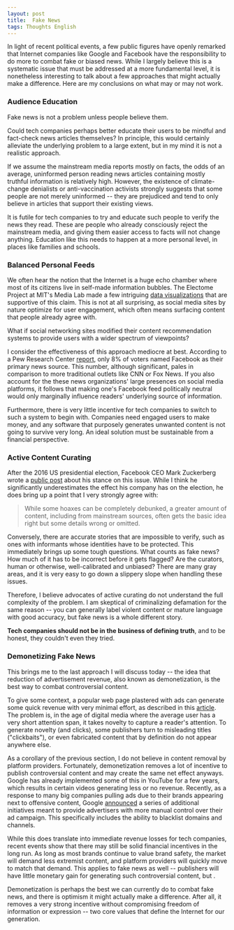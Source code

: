 ```yaml
---
layout: post
title:  Fake News
tags: Thoughts English
---
```


In light of recent political events, a few public figures have openly remarked that Internet companies like Google and Facebook have the responsibility to do more to combat fake or biased news. While I largely believe this is a systematic issue that must be addressed at a more fundamental level, it is nonetheless interesting to talk about a few approaches that might actually make a difference. Here are my conclusions on what may or may not work.

<!--endexcerpt-->

### Audience Education

Fake news is not a problem unless people believe them.

Could tech companies perhaps better educate their users to be mindful and fact-check news articles themselves? In principle, this would certainly alleviate the underlying problem to a large extent, but in my mind it is not a realistic approach.

If we assume the mainstream media reports mostly on facts, the odds of an average, uninformed person reading news articles containing mostly truthful information is relatively high. However, the existence of climate-change denialists or anti-vaccination activists strongly suggests that some people are not merely uninformed -- they are prejudiced and tend to only believe in articles that support their existing views.

It is futile for tech companies to try and educate such people to verify the news they read. These are people who already consciously reject the mainstream media, and giving them easier access to facts will not change anything. Education like this needs to happen at a more personal level, in places like families and schools.

### Balanced Personal Feeds

We often hear the notion that the Internet is a huge echo chamber where most of its citizens live in self-made information bubbles. The Electome Project at MIT's Media Lab made a few intriguing [data visualizations][electome] that are supportive of this claim. This is not at all surprising, as social media sites by nature optimize for user engagement, which often means surfacing content that people already agree with.

What if social networking sites modified their content recommendation systems to provide users with a wider spectrum of viewpoints?

I consider the effectiveness of this approach mediocre at best. According to a Pew Research Center [report][pew], only 8% of voters named Facebook as their primary news source. This number, although significant, pales in comparison to more traditional outlets like CNN or Fox News. If you also account for the these news organizations' large presences on social media platforms, it follows that making one's Facebook feed politically neutral would only marginally influence readers' underlying source of information.

Furthermore, there is very little incentive for tech companies to switch to such a system to begin with. Companies need engaged users to make money, and any software that purposely generates unwanted content is not going to survive very long. An ideal solution must be sustainable from a financial perspective.

### Active Content Curating

After the 2016 US presidential election, Facebook CEO Mark Zuckerberg wrote a [public post][zuckerberg] about his stance on this issue. While I think he significantly underestimates the effect his company has on the election, he does bring up a point that I very strongly agree with:

> While some hoaxes can be completely debunked, a greater amount of content, including from mainstream sources, often gets the basic idea right but some details wrong or omitted.

Conversely, there are accurate stories that are impossible to verify, such as ones with informants whose identities have to be protected. This immediately brings up some tough questions. What counts as fake news? How much of it has to be incorrect before it gets flagged? Are the curators, human or otherwise, well-calibrated and unbiased? There are many gray areas, and it is very easy to go down a slippery slope when handling these issues.

Therefore, I believe advocates of active curating do not understand the full complexity of the problem. I am skeptical of criminalizing defamation for the same reason -- you can generally label violent content or mature language with good accuracy, but fake news is a whole different story.

**Tech companies should not be in the business of defining truth**, and to be honest, they couldn't even they tried.

### Demonetizing Fake News

This brings me to the last approach I will discuss today -- the idea that reduction of advertisement revenue, also known as demonetization, is the best way to combat controversial content.

To give some context, a popular web page plastered with ads can generate some quick revenue with very minimal effort, as described in this [article][nytimes]. The problem is, in the age of digital media where the average user has a very short attention span, it takes novelty to capture a reader's attention. To generate novelty (and clicks), some publishers turn to misleading titles ("clickbaits"), or even fabricated content that by definition do not appear anywhere else.

As a corollary of the previous section, I do not believe in content removal by platform providers. Fortunately, demonetization removes a lot of incentive to publish controversial content and may create the same net effect anyways. Google has already implemented some of this in YouTube for a few years, which results in certain videos generating less or no revenue. Recently, as a response to many big companies pulling ads due to their brands appearing next to offensive content, Google [announced][google] a series of additional initiatives meant to provide advertisers with more manual control over their ad campaign. This specifically includes the ability to blacklist domains and channels.

While this does translate into immediate revenue losses for tech companies, recent events show that there may still be solid financial incentives in the long run. As long as most brands continue to value brand safety, the market will demand less extremist content, and platform providers will quickly move to match that demand. This applies to fake news as well -- publishers will have little monetary gain for generating such controversial content, but .

Demonetization is perhaps the best we can currently do to combat fake news, and there is optimism it might actually make a difference. After all, it removes a very strong incentive without compromising freedom of information or expression -- two core values that define the Internet for our generation.


[electome]: https://news.vice.com/story/journalists-and-trump-voters-live-in-separate-online-bubbles-mit-analysis-shows
[zuckerberg]: https://www.facebook.com/zuck/posts/10103253901916271
[pew]: http://www.journalism.org/2017/01/18/trump-clinton-voters-divided-in-their-main-source-for-election-news/
[google]: https://blog.google/topics/ads/expanded-safeguards-for-advertisers/
[nytimes]: https://www.nytimes.com/2017/01/18/us/fake-news-hillary-clinton-cameron-harris.html
